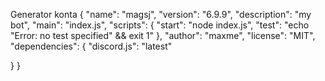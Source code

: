 
Generator konta
{
  "name": "magsj",
  "version": "6.9.9",
  "description": "my bot",
  "main": "index.js",
  "scripts": {
    "start": "node index.js",
    "test": "echo \"Error: no test specified\" && exit 1"
  },
  "author": "maxme",
  "license": "MIT",
  "dependencies": {
   "discord.js": "latest"

  }
}

